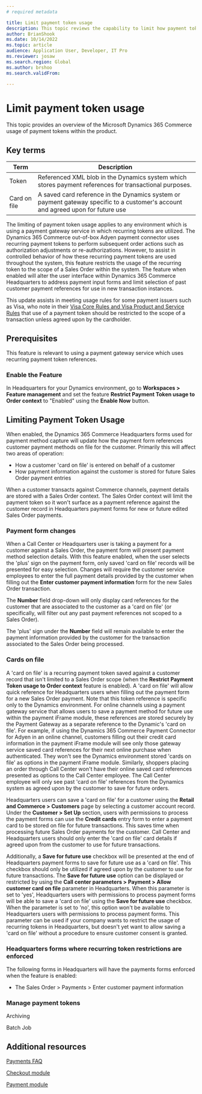 ```yaml
---
# required metadata

title: Limit payment token usage
description: This topic reviews the capability to limit how payment tokens are used within the system. Token usage is restricted to the scope of a Sales Order, or stored as a card-on-file for the shopper per their consent.
author: BrianShook
ms.date: 10/14/2022
ms.topic: article
audience: Application User, Developer, IT Pro
ms.reviewer: josaw
ms.search.region: Global
ms.author: brshoo
ms.search.validFrom:

---
```


# Limit payment token usage

This topic provides an overview of the Microsoft Dynamics 365 Commerce usage of payment tokens within the product. 

## Key terms

| Term | Description |
|---|---|
| Token | Referenced XML blob in the Dynamics system which stores payment references for transactional purposes. |
| Card on file | A saved card reference in the Dynamics system or payment gateway specific to a customer's account and agreed upon for future use |

The limiting of payment token usage applies to any environment which is using a payment gateway service in which recurring tokens are utilized. The Dynamics 365 Commerce out-of-box Adyen payment connector uses recurring payment tokens to perform subsequent order actions such as authorization adjustments or re-authorizations. However, to assist in controlled behavior of how these recurring payment tokens are used throughout the system, this feature restricts the usage of the recurring token to the scope of a Sales Order within the system. The feature when enabled will alter the user interface within Dynamics 365 Commerce Headquarters to address payment input forms and limit selection of past customer payment references for use in new transaction instances. 

This update assists in meeting usage rules for some payment issuers such as Visa, who note in their [Visa Core Rules and Visa Product and Service Rules](https://usa.visa.com/content/dam/VCOM/download/about-visa/visa-rules-public.pdf) that use of a payment token should be restricted to the scope of a transaction unless agreed upon by the cardholder.

## Prerequisites

This feature is relevant to using a payment gateway service which uses recurring payment token references. 

### Enable the Feature

In Headquarters for your Dynamics environment, go to **Workspaces \> Feature management** and set the feature **Restrict Payment Token usage to Order context** to "Enabled" using the **Enable Now** button.

## Limiting Payment Token Usage
When enabled, the Dynamics 365 Commerce Headquarters forms used for payment method capture will update how the payment form references customer payment methods on file for the customer. Primarily this will affect two areas of operation: 

- How a customer 'card on file' is entered on behalf of a customer
- How payment information against the customer is stored for future Sales Order payment entries

When a customer transacts against Commerce channels, payment details are stored with a Sales Order context. The Sales Order context will limit the payment token so it won't surface as a payment reference against the customer record in Headquarters payment forms for new or future edited Sales Order payments. 

### Payment form changes

When a Call Center or Headquarters user is taking a payment for a customer against a Sales Order, the payment form will present payment method selection details. With this feature enabled, when the user selects the 'plus' sign on the payment form, only saved 'card on file' records will be presented for easy selection. Changes will require the customer service employees to enter the full payment details provided by the customer when filling out the **Enter customer payment information** form for the new Sales Order transaction. 

The **Number** field drop-down will only display card references for the customer that are associated to the customer as a 'card on file' (or specifically, will filter out any past payment references not scoped to a Sales Order). 

The 'plus' sign under the **Number** field will remain available to enter the payment information provided by the customer for the transaction associated to the Sales Order being processed. 

### Cards on file

A 'card on file' is a recurring payment token saved against a customer record that isn't limited to a Sales Order scope (when the **Restrict Payment Token usage to Order context** feature is enabled). A 'card on file' will allow quick reference for Headquarters users when filling out the payment form for a new Sales Order payment. Note that this token reference is specific only to the Dynamics environment. For online channels using a payment gateway service that allows users to save a payment method for future use within the payment iFrame module, these references are stored securely by the Payment Gateway as a separate reference to the Dynamic's 'card on file'. For example, if using the Dynamics 365 Commerce Payment Connector for Adyen in an online channel, customers filling out their credit card information in the payment iFrame module will see only those gateway service saved card references for their next online purchase when authenticated. They won't see the Dynamics environment stored 'cards on file' as options in the payment iFrame module. Similarly, shoppers placing an order through Call Center won't have their online saved card references presented as options to the Call Center employee.  The Call Center employee will only see past 'card on file' references from the Dynamics system as agreed upon by the customer to save for future orders.

Headquarters users can save a 'card on file' for a customer using the **Retail and Commerce \> Customers** page by selecting a customer account record. Under the **Customer \> Set Up** section, users with permissions to process the payment forms can use the **Credit cards** entry form to enter a payment card to be stored on file for future transactions. This saves time when processing future Sales Order payments for the customer. Call Center and Headquarters users should only enter the 'card on file' card details if agreed upon from the customer to use for future transactions.

Additionally, a **Save for future use** checkbox will be presented at the end of Headquarters payment forms to save for future use as a 'card on file'. This checkbox should only be utilized if agreed upon by the customer to use for future transactions. The **Save for future use** option can be displayed or restricted by using the **Call center parameters \> Payment \> Allow customer card on file** parameter in Headquarters. When this parameter is set to 'yes', Headquarters users with permissions to process payment forms will be able to save a 'card on file' using the **Save for future use** checkbox.  When the parameter is set to 'no', this option won't be available to Headquarters users with permissions to process payment forms. This parameter can be used if your company wants to restrict the usage of recurring tokens in Headquarters, but doesn't yet want to allow saving a 'card on file' without a procedure to ensure customer consent is granted.

### Headquarters forms where recurring token restrictions are enforced

The following forms in Headquarters will have the payments forms enforced when the feature is enabled:

- The Sales Order > Payments > Enter customer payment information

### Manage payment tokens

Archiving

Batch Job



## Additional resources

[Payments FAQ](payments-retail.md)

[Checkout module](../add-checkout-module.md)

[Payment module](../payment-module.md)

